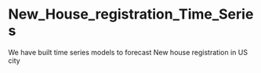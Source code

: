# New_House_registration_Time_Series
We have built time series models to forecast New house registration in US city
